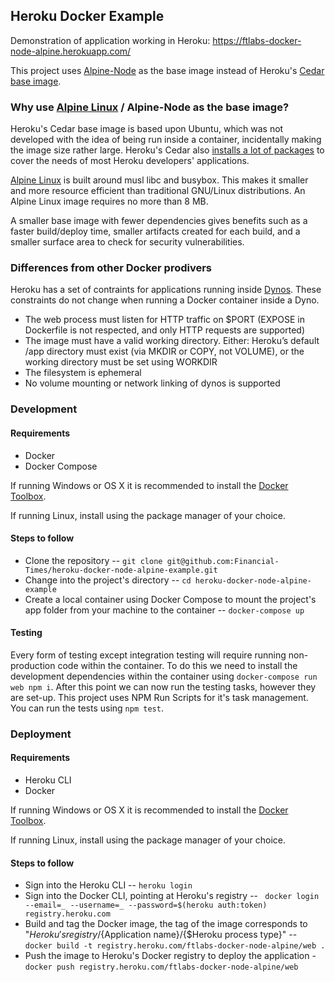 ## Heroku Docker Example

Demonstration of application working in Heroku: https://ftlabs-docker-node-alpine.herokuapp.com/

This project uses [Alpine-Node](https://github.com/mhart/alpine-node) as the base image instead of Heroku's [Cedar base image](https://github.com/heroku/stack-images).

### Why use [Alpine Linux](http://www.alpinelinux.org/) / Alpine-Node as the base image?
Heroku's Cedar base image is based upon Ubuntu, which was not developed with the idea of being run inside a container, incidentally making the image size rather large. Heroku's Cedar also [installs a lot of packages](https://devcenter.heroku.com/articles/cedar-ubuntu-packages) to cover the needs of most Heroku developers' applications.

[Alpine Linux](http://www.alpinelinux.org/) is built around musl libc and busybox. This makes it smaller and more resource efficient than traditional GNU/Linux distributions. An Alpine Linux image requires no more than 8 MB.

A smaller base image with fewer dependencies gives benefits such as a faster build/deploy time, smaller artifacts created for each build, and a smaller surface area to check for security vulnerabilities.

### Differences from other Docker prodivers
Heroku has a set of contraints for applications running inside [Dynos](https://devcenter.heroku.com/articles/dynos). These constraints do not change when running a Docker container inside a Dyno.

- The web process must listen for HTTP traffic on $PORT (EXPOSE in Dockerfile is not respected, and only HTTP requests are supported)
- The image must have a valid working directory. Either:
  Heroku’s default /app directory must exist (via MKDIR or COPY, not VOLUME),
  or the working directory must be set using WORKDIR
- The filesystem is ephemeral
- No volume mounting or network linking of dynos is supported

### Development

#### Requirements
- Docker
- Docker Compose

If running Windows or OS X it is recommended to install the [Docker Toolbox](https://www.docker.com/products/docker-toolbox).

If running Linux, install using the package manager of your choice.

#### Steps to follow
- Clone the repository -- `git clone git@github.com:Financial-Times/heroku-docker-node-alpine-example.git`
- Change into the project's directory -- `cd heroku-docker-node-alpine-example`
- Create a local container using Docker Compose to mount the project's app folder from your machine to the container -- `docker-compose up`

#### Testing

Every form of testing except integration testing will require running non-production code within the container. To do this we need to install the development dependencies within the container using `docker-compose run web npm i`. After this point we can now run the testing tasks, however they are set-up. This project uses NPM Run Scripts for it's task management. You can run the tests using `npm test`.

### Deployment

#### Requirements
- Heroku CLI
- Docker

If running Windows or OS X it is recommended to install the [Docker Toolbox](https://www.docker.com/products/docker-toolbox).

If running Linux, install using the package manager of your choice.

#### Steps to follow

- Sign into the Heroku CLI -- `heroku login`
- Sign into the Docker CLI, pointing at Heroku's registry -- ` docker login --email=_ --username=_ --password=$(heroku auth:token) registry.heroku.com`
- Build and tag the Docker image, the tag of the image corresponds to "${Heroku's registry}/${Application name}/{$Heroku process type}" -- `docker build -t registry.heroku.com/ftlabs-docker-node-alpine/web .`
- Push the image to Heroku's Docker registry to deploy the application - `docker push registry.heroku.com/ftlabs-docker-node-alpine/web`
